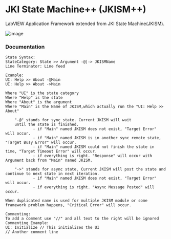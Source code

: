 # JKI State Machine++ (JKISM++)

LabVIEW Application Framework extended from JKI State Machine(JKISM).

![image](https://github.com/NEVSTOP-LAB/JKI-State-Machine-Plus/assets/8196752/5d8a8962-cd7b-4b19-bf9a-fb4e092829a8)

### Documentation

```
State Syntax:
StateCategory: State >> Argument -@|-> JKISMName
Line Terminator: Line feed

Example:
UI: Help >> About -@Main
UI: Help >> About ->Main

Where "UI" is the state category
Where "Help" is the state
Where "About" is the argument
Where "Main" is the Name of JKISM,which actually run the "UI: Help >> About"

    "-@" stands for sync state. Current JKISM will wait
    until the state is finished.
            - if "Main" named JKISM does not exist, "Target Error" will occur.
            - if "Main" named JKISM is in another sync remote state, "Target Busy Error" will occur.
            - if "Main" named JKISM could not finish the state in time, "Target Timeout Error" will occur.
            - if everything is right. "Response" will occur with Argument back from "Main" named JKISM.

    "->" stands for async state. Current JKISM will post the state and continue to next state in next iteration.
            - if "Main" named JKISM does not exist, "Target Error" will occur.
            - if everything is right. "Async Message Posted" will occur.

When duplicated name is used for multiple JKISM module or some framework problem happens, "Critical Error" will occur.

Commenting:
To add a comment use "//" and all text to the right will be ignored
Commenting Example:
UI: Initialize // This initializes the UI
// Another comment line
```
